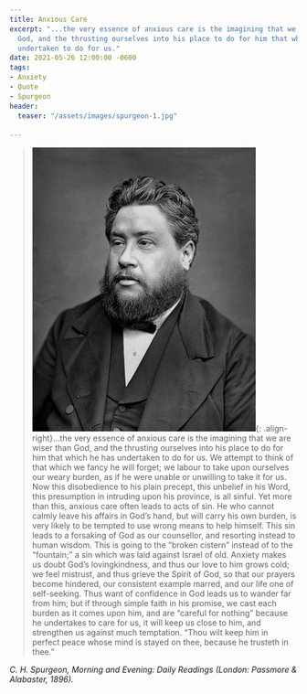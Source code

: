 ```yaml
---
title: Anxious Care
excerpt: "...the very essence of anxious care is the imagining that we are wiser than
  God, and the thrusting ourselves into his place to do for him that which he has
  undertaken to do for us."
date: 2021-05-26 12:00:00 -0600
tags:
- Anxiety
- Quote
- Spurgeon
header:
  teaser: "/assets/images/spurgeon-1.jpg"

---
```

> ![](/assets/images/spurgeon.jpg){: .align-right}...the very essence of anxious care is the imagining that we are wiser than God, and the thrusting ourselves into his place to do for him that which he has undertaken to do for us. We attempt to think of that which we fancy he will forget; we labour to take upon ourselves our weary burden, as if he were unable or unwilling to take it for us. Now this disobedience to his plain precept, this unbelief in his Word, this presumption in intruding upon his province, is all sinful. Yet more than this, anxious care often leads to acts of sin. He who cannot calmly leave his affairs in God’s hand, but will carry his own burden, is very likely to be tempted to use wrong means to help himself. This sin leads to a forsaking of God as our counsellor, and resorting instead to human wisdom. This is going to the “broken cistern” instead of to the “fountain;” a sin which was laid against Israel of old. Anxiety makes us doubt God’s lovingkindness, and thus our love to him grows cold; we feel mistrust, and thus grieve the Spirit of God, so that our prayers become hindered, our consistent example marred, and our life one of self-seeking. Thus want of confidence in God leads us to wander far from him; but if through simple faith in his promise, we cast each burden as it comes upon him, and are “careful for nothing” because he undertakes to care for us, it will keep us close to him, and strengthen us against much temptation. “Thou wilt keep him in perfect peace whose mind is stayed on thee, because he trusteth in thee.”

<cite>C. H. Spurgeon, _Morning and Evening: Daily Readings_ (London: Passmore & Alabaster, 1896).</cite>